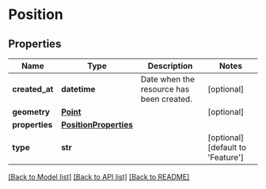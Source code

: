 # Position

## Properties
Name | Type | Description | Notes
------------ | ------------- | ------------- | -------------
**created_at** | **datetime** | Date when the resource has been created. | [optional] 
**geometry** | [**Point**](Point.md) |  | [optional] 
**properties** | [**PositionProperties**](PositionProperties.md) |  | 
**type** | **str** |  | [optional] [default to 'Feature']

[[Back to Model list]](../README.md#documentation-for-models) [[Back to API list]](../README.md#documentation-for-api-endpoints) [[Back to README]](../README.md)


